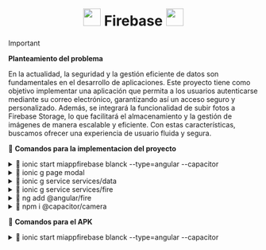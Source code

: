 <h1 align='center'> <img src = 'https://github.com/user-attachments/assets/d2d2a0ee-0b90-41d3-8066-63eac5c6a28f' height='35px'>
 Firebase <img src = 'https://github.com/user-attachments/assets/cd296f57-187a-44a9-a84f-05e873f23aba' height='35px'>
</h1>

> [!IMPORTANT]
> **Planteamiento del problema**
>
> En la actualidad, la seguridad y la gestión eficiente de datos son fundamentales en el desarrollo de aplicaciones. Este proyecto tiene como objetivo implementar una aplicación que permita a los usuarios autenticarse mediante su correo electrónico, garantizando así un acceso seguro y personalizado. Además, se integrará la funcionalidad de subir fotos a Firebase Storage, lo que facilitará el almacenamiento y la gestión de imágenes de manera escalable y eficiente. Con estas características, buscamos ofrecer una experiencia de usuario fluida y segura.

🚮 **Comandos para la implementacion del proyecto**

<details> 
    <summary>🧩 ionic start miappfirebase blanck  --type=angular  --capacitor </summary>
      
>     • start: Inicia un nuevo proyecto de Ionic.
>     • miappfirebase: El nombre del proyecto.
>     • blank: Usa una plantilla en blanco, es decir, un proyecto vacío sin componentes adicionales de eje
>     • --type=angular: Indica que la aplicación utilizará Angular como el framework principal.
>     • --capacitor: Añade Capacitor, la herramienta de Ionic que permite integrar
>       la app con características nativas en iOS, Android y web.
>  

</details>

<details> 
    <summary>🧩 ionic g page modal</summary>
      
>     • ionic g: `g` es abreviatura de `generate`, que significa "generar" en Ionic.
>     • page: Especifica que se generará una página.
>     • modal: El nombre de la página que se creará. Esto generará una carpeta `modal`
>       con archivos `.html`, `.ts`, y `.scss` para la estructura de la página en Angular.
>
</details>

<details> 
    <summary>🧩 ionic g service services/data</summary>
      
>     • service: Indica que se creará un servicio.
>     • services/data: `services` es el directorio donde se guardará el servicio, y `data`
>       es el nombre del servicio.
>
</details>

<details> 
    <summary>🧩 ionic g service services/fire</summary>
      
>     • Crea otro servicio llamado fire dentro de la carpeta services. En el contexto de
>       Firebase, este servicio probablemente se use para manejar la conexión y las funciones
>       relacionadas con Firebase
> 
</details>

<details> 
    <summary>🧩 ng add @angular/fire</summary>
      
>     • Instala e integra @angular/fire, que es la biblioteca oficial de Angular para Firebase.
>       Esto simplifica el uso de Firebase 
> 
</details>

<details> 
    <summary>🧩 npm i @capacitor/camera</summary>
      
>     • Instala el plugin de Capacitor para la cámara. Este plugin permite acceder a la cámara del dispositivo
> 
</details>

🚮 **Comandos para el APK**

<details> 
    <summary>🧩 ionic start miappfirebase blanck  --type=angular  --capacitor </summary>
      
>     - start: Inicia un nuevo proyecto de Ionic.
>     - miappfirebase: El nombre del proyecto.
>     - blank: Usa una plantilla en blanco, es decir, un proyecto vacío sin componentes adicionales de eje
>     - --type=angular: Indica que la aplicación utilizará Angular como el framework principal.
>     - --capacitor: Añade Capacitor, la herramienta de Ionic que permite integrar la app con características nativas en iOS, Android y web.
>
</details>
